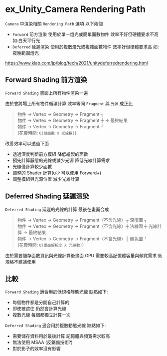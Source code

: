 # ex_Unity_Camera Rendering Path

`Camera` 中渲染相關 `Rendering Path` 選項 以下兩個

- `Forward`  前方渲染 使用於單一燈光或簡單面數物件 效率不好但硬體要求不高 如:白天平行光
- `Deferred` 延遲渲染 使用於複數燈光或複雜面數物件 效率好但硬體要求高 如:夜晚範圍燈光

<https://www.klab.com/jp/blog/tech/2021/unitydeferredrendering.html>

## Forward Shading 前方渲染

`Forward Shading` 畫面上所有物件渲染一遍

由於會將場上所有物件循環計算 效率等同 `Fragment` 與 `光源` 成正比
> 物件 → Vertex → Geometry → Fragment ┐<br>
> 物件 → Vertex → Geometry → Fragment ┼ → 最終結果<br>
> 物件 → Vertex → Geometry → Fragment ┘<br>
> (花費時間: `O(總面數 X 光線數)`)

改善效率可以透過下面
- 透過深度判斷前方模組 降低繪製的面數
- 預先計算靜態的光線或減少光源 降低光線計算需求
- 光線僅計算較少面數
- 調整的 Shader 計算(`URP` 可以使用 Forward+)
- 調整模組與光源位置 減少光線計算

## Deferred Shading 延遲渲染

`Deferred Shading` 延遲的光線的計算 最後在畫面合成

> 物件 → Vertex → Geometry → Fragment（不含光線）┬ 深度圖 ┐<br>
> 物件 → Vertex → Geometry → Fragment（不含光線）┼ 法線圖 ┼ 光線計算 → 最終結果<br>
> 物件 → Vertex → Geometry → Fragment（不含光線）┼ 顏色圖 ┘<br>
> (花費時間: `O(畫面解析度 X 光線數)`)

由於需要儲存面數資訊與光線計算後畫面 GPU 需要較高記憶體容量與頻寬需求 低規格不建議使用 


## 比較

`Forward Shading` 適合用於低規格靜態光線 缺點如下:
- 每個物件都是分開自己計算的
- 即使被遮住 仍然會計算光線
- 複數光線 每個都獨立計算一次

`Deferred Shading` 適合用於複數動態光線 缺點如下:
- 需要儲存資料用於最後計算 記憶體與頻寬需求較高
- 無法使用 MSAA (反鋸齒技術?)
- 對於影子的效率沒有影響